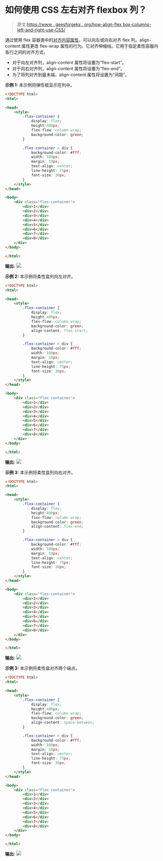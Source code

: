 # 如何使用 CSS 左右对齐 flexbox 列？

> 原文:[https://www . geesforgeks . org/how-align-flex box-columns-left-and-right-use-CSS/](https://www.geeksforgeeks.org/how-to-align-flexbox-columns-left-and-right-using-css/)

通过使用 flex 容器类中的[对齐内容属性](https://www.geeksforgeeks.org/css-align-content-property/)，可以向左或向右对齐 flex 列。align-content 属性更改 flex-wrap 属性的行为。它对齐伸缩线。它用于指定柔性容器内各行之间的对齐方式。

*   对于向左对齐列，align-content 属性将设置为“flex-start”。
*   对于向右对齐列，align-content 属性将设置为“flex-end”。
*   为了将列对齐到最末端，align-content 属性将设置为“间距”。

**示例 1:** 本示例将弹性框显示在列中。

```html
<!DOCTYPE html>
<html>

<head>
    <style>
        .flex-container {
            display: flex;
            height:400px;
            flex-flow: column wrap;
            background-color: green;
        }

        .flex-container > div {
            background-color: #fff;
            width: 100px;
            margin: 10px;
            text-align: center;
            line-height: 75px;
            font-size: 30px;
        }
    </style>
</head>

<body>
    <div class="flex-container">
        <div>1</div>
        <div>2</div>
        <div>3</div> 
        <div>4</div>
        <div>5</div>
        <div>6</div>
        <div>7</div> 
        <div>8</div> 
    </div>
</body>

</html>
```

**输出:**
![](img/0f0171db6d3e7861c49f0e8fc5245a32.png)

**示例 2:** 本示例将柔性盒列向左对齐。

```html
<!DOCTYPE html>
<html>

<head>
    <style>
        .flex-container {
            display: flex;
            height:400px;
            flex-flow: column wrap;
            background-color: green;
            align-content: flex-start;
        }

        .flex-container > div {
            background-color: #fff;
            width: 100px;
            margin: 10px;
            text-align: center;
            line-height: 75px;
            font-size: 30px;
        }
    </style>
</head>

<body>
    <div class="flex-container">
        <div>1</div>
        <div>2</div>
        <div>3</div> 
        <div>4</div>
        <div>5</div>
        <div>6</div>
        <div>7</div> 
        <div>8</div> 
    </div>
</body>

</html>
```

**输出:**
![](img/6aa8e2fd1141ba25b27fcaaad4ceb8d7.png)

**示例 3:** 本示例将柔性盒列向右对齐。

```html
<!DOCTYPE html>
<html>

<head>
    <style>
        .flex-container {
            display: flex;
            height:400px;
            flex-flow: column wrap;
            background-color: green;
            align-content: flex-end;
        }

        .flex-container > div {
            background-color: #fff;
            width: 100px;
            margin: 10px;
            text-align: center;
            line-height: 75px;
            font-size: 30px;
        }
    </style>
</head>

<body>
    <div class="flex-container">
        <div>1</div>
        <div>2</div>
        <div>3</div> 
        <div>4</div>
        <div>5</div>
        <div>6</div>
        <div>7</div> 
        <div>8</div> 
    </div>
</body>

</html>
```

**输出:**
![](img/c3a3cb5719a2fe38983e7583792bb19f.png)

**示例 3:** 本示例将柔性盒对齐两个端点。

```html
<!DOCTYPE html>
<html>

<head>
    <style>
        .flex-container {
            display: flex;
            height:400px;
            flex-flow: column wrap;
            background-color: green;
            align-content: space-between;
        }

        .flex-container > div {
            background-color: #fff;
            width: 100px;
            margin: 10px;
            text-align: center;
            line-height: 75px;
            font-size: 30px;
        }
    </style>
</head>

<body>
    <div class="flex-container">
        <div>1</div>
        <div>2</div>
        <div>3</div> 
        <div>4</div>
        <div>5</div>
        <div>6</div>
        <div>7</div> 
        <div>8</div> 
    </div>
</body>

</html>
```

**输出:**
![](img/de661423c279ada657a977bfc3a77388.png)